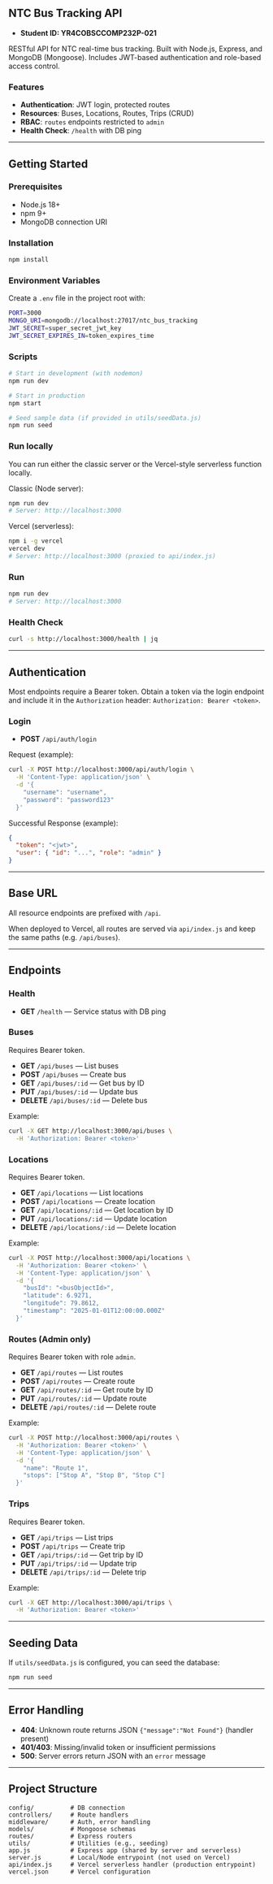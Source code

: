 ## NTC Bus Tracking API
- **Student ID: YR4COBSCCOMP232P-021**

RESTful API for NTC real-time bus tracking. Built with Node.js, Express, and MongoDB (Mongoose). Includes JWT-based authentication and role-based access control.

### Features
- **Authentication**: JWT login, protected routes
- **Resources**: Buses, Locations, Routes, Trips (CRUD)
- **RBAC**: `routes` endpoints restricted to `admin`
- **Health Check**: `/health` with DB ping

---

## Getting Started

### Prerequisites
- Node.js 18+
- npm 9+
- MongoDB connection URI

### Installation
```bash
npm install
```

### Environment Variables
Create a `.env` file in the project root with:
```bash
PORT=3000
MONGO_URI=mongodb://localhost:27017/ntc_bus_tracking
JWT_SECRET=super_secret_jwt_key
JWT_SECRET_EXPIRES_IN=token_expires_time
```

### Scripts
```bash
# Start in development (with nodemon)
npm run dev

# Start in production
npm start

# Seed sample data (if provided in utils/seedData.js)
npm run seed
```

### Run locally
You can run either the classic server or the Vercel-style serverless function locally.

Classic (Node server):
```bash
npm run dev
# Server: http://localhost:3000
```

Vercel (serverless):
```bash
npm i -g vercel
vercel dev
# Server: http://localhost:3000 (proxied to api/index.js)
```

### Run
```bash
npm run dev
# Server: http://localhost:3000
```

### Health Check
```bash
curl -s http://localhost:3000/health | jq
```

---

## Authentication

Most endpoints require a Bearer token. Obtain a token via the login endpoint and include it in the `Authorization` header: `Authorization: Bearer <token>`.

### Login
- **POST** `/api/auth/login`

Request (example):
```bash
curl -X POST http://localhost:3000/api/auth/login \
  -H 'Content-Type: application/json' \
  -d '{
    "username": "username",
    "password": "password123"
  }'
```

Successful Response (example):
```json
{
  "token": "<jwt>",
  "user": { "id": "...", "role": "admin" }
}
```

---

## Base URL
All resource endpoints are prefixed with `/api`.

When deployed to Vercel, all routes are served via `api/index.js` and keep the same paths (e.g. `/api/buses`).

---

## Endpoints

### Health
- **GET** `/health` — Service status with DB ping

### Buses
Requires Bearer token.
- **GET** `/api/buses` — List buses
- **POST** `/api/buses` — Create bus
- **GET** `/api/buses/:id` — Get bus by ID
- **PUT** `/api/buses/:id` — Update bus
- **DELETE** `/api/buses/:id` — Delete bus

Example:
```bash
curl -X GET http://localhost:3000/api/buses \
  -H 'Authorization: Bearer <token>'
```

### Locations
Requires Bearer token.
- **GET** `/api/locations` — List locations
- **POST** `/api/locations` — Create location
- **GET** `/api/locations/:id` — Get location by ID
- **PUT** `/api/locations/:id` — Update location
- **DELETE** `/api/locations/:id` — Delete location

Example:
```bash
curl -X POST http://localhost:3000/api/locations \
  -H 'Authorization: Bearer <token>' \
  -H 'Content-Type: application/json' \
  -d '{
    "busId": "<busObjectId>",
    "latitude": 6.9271,
    "longitude": 79.8612,
    "timestamp": "2025-01-01T12:00:00.000Z"
  }'
```

### Routes (Admin only)
Requires Bearer token with role `admin`.
- **GET** `/api/routes` — List routes
- **POST** `/api/routes` — Create route
- **GET** `/api/routes/:id` — Get route by ID
- **PUT** `/api/routes/:id` — Update route
- **DELETE** `/api/routes/:id` — Delete route

Example:
```bash
curl -X POST http://localhost:3000/api/routes \
  -H 'Authorization: Bearer <token>' \
  -H 'Content-Type: application/json' \
  -d '{
    "name": "Route 1",
    "stops": ["Stop A", "Stop B", "Stop C"]
  }'
```

### Trips
Requires Bearer token.
- **GET** `/api/trips` — List trips
- **POST** `/api/trips` — Create trip
- **GET** `/api/trips/:id` — Get trip by ID
- **PUT** `/api/trips/:id` — Update trip
- **DELETE** `/api/trips/:id` — Delete trip

Example:
```bash
curl -X GET http://localhost:3000/api/trips \
  -H 'Authorization: Bearer <token>'
```

---

## Seeding Data
If `utils/seedData.js` is configured, you can seed the database:
```bash
npm run seed
```

---

## Error Handling
- **404**: Unknown route returns JSON `{"message":"Not Found"}` (handler present)
- **401/403**: Missing/invalid token or insufficient permissions
- **500**: Server errors return JSON with an `error` message

---

## Project Structure
```
config/          # DB connection
controllers/     # Route handlers
middleware/      # Auth, error handling
models/          # Mongoose schemas
routes/          # Express routers
utils/           # Utilities (e.g., seeding)
app.js           # Express app (shared by server and serverless)
server.js        # Local/Node entrypoint (not used on Vercel)
api/index.js     # Vercel serverless handler (production entrypoint)
vercel.json      # Vercel configuration
```
